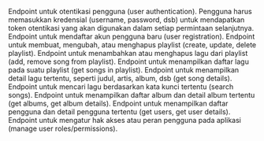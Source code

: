 Endpoint untuk otentikasi pengguna (user authentication). Pengguna harus memasukkan kredensial (username, password, dsb) untuk mendapatkan token otentikasi yang akan digunakan dalam setiap permintaan selanjutnya.
Endpoint untuk mendaftar akun pengguna baru (user registration).
Endpoint untuk membuat, mengubah, atau menghapus playlist (create, update, delete playlist).
Endpoint untuk menambahkan atau menghapus lagu dari playlist (add, remove song from playlist).
Endpoint untuk menampilkan daftar lagu pada suatu playlist (get songs in playlist).
Endpoint untuk menampilkan detail lagu tertentu, seperti judul, artis, album, dsb (get song details).
Endpoint untuk mencari lagu berdasarkan kata kunci tertentu (search songs).
Endpoint untuk menampilkan daftar album dan detail album tertentu (get albums, get album details).
Endpoint untuk menampilkan daftar pengguna dan detail pengguna tertentu (get users, get user details).
Endpoint untuk mengatur hak akses atau peran pengguna pada aplikasi (manage user roles/permissions).